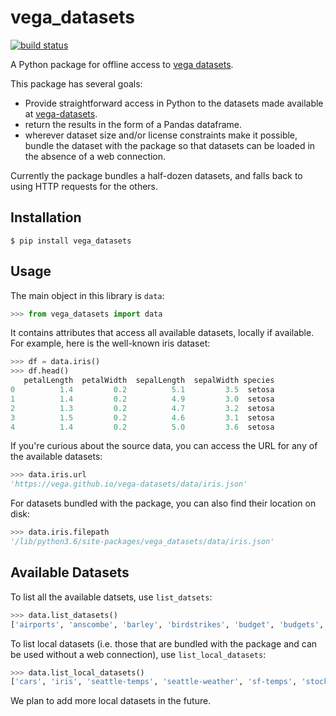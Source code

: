 # vega_datasets

[![build status](http://img.shields.io/travis/jakevdp/vega_datasets/master.svg?style=flat)](https://travis-ci.org/jakevdp/vega_datasets)

A Python package for offline access to [vega datasets](https://github.com/vega/vega-datasets).

This package has several goals:

- Provide straightforward access in Python to the datasets made available at [vega-datasets](https://github.com/vega/vega-datasets).
- return the results in the form of a Pandas dataframe.
- wherever dataset size and/or license constraints make it possible, bundle the dataset with the package so that datasets can be loaded in the absence of a web connection.

Currently the package bundles a half-dozen datasets, and falls back to using HTTP requests for the others.

## Installation

```
$ pip install vega_datasets
```

## Usage

The main object in this library is ``data``:

```python
>>> from vega_datasets import data
```

It contains attributes that access all available datasets, locally if
available. For example, here is the well-known iris dataset:

```python
>>> df = data.iris()
>>> df.head()
   petalLength  petalWidth  sepalLength  sepalWidth species
0          1.4         0.2          5.1         3.5  setosa
1          1.4         0.2          4.9         3.0  setosa
2          1.3         0.2          4.7         3.2  setosa
3          1.5         0.2          4.6         3.1  setosa
4          1.4         0.2          5.0         3.6  setosa
```

If you're curious about the source data, you can access the URL for any of the available datasets:

```python
>>> data.iris.url
'https://vega.github.io/vega-datasets/data/iris.json'
```

For datasets bundled with the package, you can also find their location on disk:

```python
>>> data.iris.filepath
'/lib/python3.6/site-packages/vega_datasets/data/iris.json'
```

## Available Datasets

To list all the available datsets, use ``list_datsets``:

```python
>>> data.list_datasets()
['airports', 'anscombe', 'barley', 'birdstrikes', 'budget', 'budgets', 'burtin', 'cars', 'climate', 'countries', 'crimea', 'driving', 'flare', 'flights-10k', 'flights-20k', 'flights-2k', 'flights-3m', 'flights-5k', 'flights-airport', 'gapminder', 'gapminder-health-income', 'github', 'iris', 'jobs', 'miserables', 'monarchs', 'movies', 'points', 'population', 'seattle-temps', 'seattle-weather', 'sf-temps', 'sp500', 'stocks', 'unemployment-across-industries', 'us-10m', 'weather', 'weball26', 'wheat', 'world-110m']
```

To list local datasets (i.e. those that are bundled with the package and can be used without a web connection), use ``list_local_datasets``:

```python
>>> data.list_local_datasets()
['cars', 'iris', 'seattle-temps', 'seattle-weather', 'sf-temps', 'stocks']
```

We plan to add more local datasets in the future.